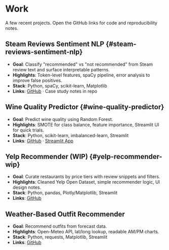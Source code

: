 # Work
A few recent projects. Open the GitHub links for code and reproducibility notes.

## Steam Reviews Sentiment NLP {#steam-reviews-sentiment-nlp}
- **Goal**: Classify "recommended" vs "not recommended" from Steam review text and surface interpretable patterns.
- **Highlights**: Token-level features, spaCy pipeline, error analysis to improve false positives.
- **Stack**: Python, spaCy, scikit-learn, Matplotlib
- **Links**: [GitHub](#) · Case study notes in repo

## Wine Quality Predictor {#wine-quality-predictor}
- **Goal**: Predict wine quality using Random Forest.
- **Highlights**: SMOTE for class balance, feature importance, Streamlit UI for quick trials.
- **Stack**: Python, scikit-learn, imbalanced-learn, Streamlit
- **Links**: [GitHub](#) · [Streamlit App](#)

## Yelp Recommender (WIP) {#yelp-recommender-wip}
- **Goal**: Curate restaurants by price tiers with review snippets and filters.
- **Highlights**: Cleaned Yelp Open Dataset, simple recommender logic, UI design notes.
- **Stack**: Python, pandas, Plotly/Matplotlib, Streamlit
- **Links**: [GitHub](#)

## Weather-Based Outfit Recommender
- **Goal**: Recommend outfits from forecast data.
- **Highlights**: Open-Meteo API, lat/long lookup, readable AM/PM charts.
- **Stack**: Python, requests, Matplotlib, Streamlit
- **Links**: [GitHub](#)
